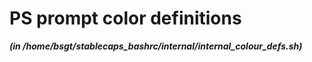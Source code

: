 
PS prompt color definitions
===========================


***(in /home/bsgt/stablecaps_bashrc/internal/internal_colour_defs.sh)***
